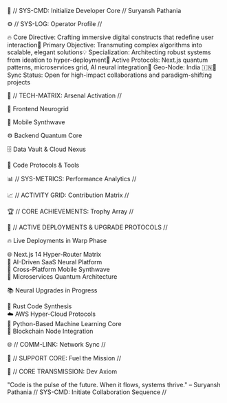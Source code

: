 🌌 // SYS-CMD: Initialize Developer Core // Suryansh Pathania

  



  
  
  



  


⚙️ // SYS-LOG: Operator Profile //


🔥 Core Directive: Crafting immersive digital constructs that redefine user interaction🎯 Primary Objective: Transmuting complex algorithms into scalable, elegant solutions💡 Specialization: Architecting robust systems from ideation to hyper-deployment🌟 Active Protocols: Next.js quantum patterns, microservices grid, AI neural integration📍 Geo-Node: India 🇮🇳💌 Sync Status: Open for high-impact collaborations and paradigm-shifting projects  


🧬 // TECH-MATRIX: Arsenal Activation //


🎨 Frontend Neurogrid

  


📱 Mobile Synthwave

  


⚙️ Backend Quantum Core

  


🗄️ Data Vault & Cloud Nexus

  


🔧 Code Protocols & Tools

  




📊 // SYS-METRICS: Performance Analytics //

  


📈 // ACTIVITY GRID: Contribution Matrix //

  
    
  


🏆 // CORE ACHIEVEMENTS: Trophy Array //

  
    
  


🚀 // ACTIVE DEPLOYMENTS & UPGRADE PROTOCOLS //




🔥 Live Deployments in Warp Phase

🌐 Next.js 14 Hyper-Router Matrix  
🤖 AI-Driven SaaS Neural Platform  
📱 Cross-Platform Mobile Synthwave  
🔐 Microservices Quantum Architecture




📚 Neural Upgrades in Progress

🦀 Rust Code Synthesis  
☁️ AWS Hyper-Cloud Protocols  
🧠 Python-Based Machine Learning Core  
🔗 Blockchain Node Integration





🌐 // COMM-LINK: Network Sync //

  
  
  
  


💝 // SUPPORT CORE: Fuel the Mission //

  
  





💭 // CORE TRANSMISSION: Dev Axiom



"Code is the pulse of the future. When it flows, systems thrive." – Suryansh Pathania
// SYS-CMD: Initiate Collaboration Sequence //


